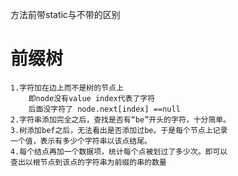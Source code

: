 方法前带static与不带的区别

# 前缀树
    1.字符加在边上而不是树的节点上 
        即node没有value index代表了字符
        后面没字符了 node.next[index] ==null
    2.字符串添加完全之后，查找是否有“be”开头的字符，十分简单。
    3.树添加bef之后，无法看出是否添加过be。于是每个节点上记录
    一个值，表示有多少个字符串以该点结尾。
    4.每个结点再加一个数据项，统计每个点被划过了多少次。即可以
    查出以根节点到该点的字符串为前缀的串的数量